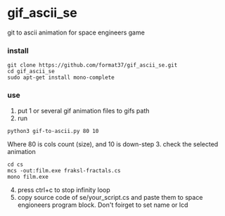 # gif_ascii_se
git to ascii animation for space engineers game  
### install
```
git clone https://github.com/format37/gif_ascii_se.git
cd gif_ascii_se
sudo apt-get install mono-complete
```
### use
1. put 1 or several gif animation files to gifs path  
2. run
```
python3 gif-to-ascii.py 80 10
```
Where 80 is cols count (size), and 10 is down-step
3. check the selected animation
```
cd cs
mcs -out:film.exe fraksl-fractals.cs
mono film.exe
```
4. press ctrl+c to stop infinity loop
5. copy source code of se/your_script.cs and paste them to space engioneers program block. Don't foirget to set name or lcd
